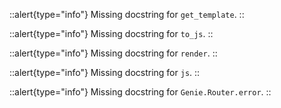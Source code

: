 


::alert{type="info"}Missing docstring for `get_template`. ::



::alert{type="info"}Missing docstring for `to_js`. ::



::alert{type="info"}Missing docstring for `render`. ::



::alert{type="info"}Missing docstring for `js`. ::



::alert{type="info"}Missing docstring for `Genie.Router.error`. ::


